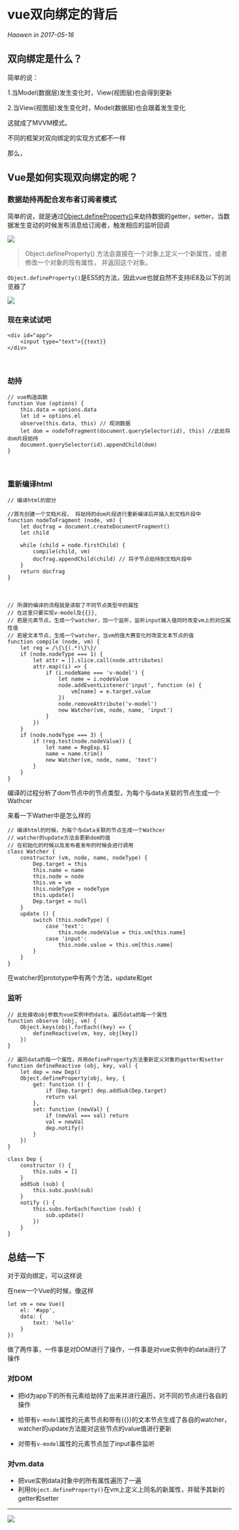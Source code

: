 # vue双向绑定的背后
*Haowen in 2017-05-16*

## 双向绑定是什么？

简单的说：

1.当Model(数据层)发生变化时，View(视图层)也会得到更新

2.当View(视图层)发生变化时，Model(数据层)也会跟着发生变化

这就成了MVVM模式。

不同的框架对双向绑定的实现方式都不一样

那么，

## Vue是如何实现双向绑定的呢？

### 数据劫持再配合发布者订阅者模式

简单的说，就是通过[Object.defineProperty()](https://developer.mozilla.org/zh-CN/docs/Web/JavaScript/Reference/Global_Objects/Object/defineProperty)来劫持数据的getter，setter，当数据发生变动的时候发布消息给订阅者，触发相应的监听回调

![](http://function.withyoufriends.com/image/doc/170525-2.png)

> Object.defineProperty() 方法会直接在一个对象上定义一个新属性，或者修改一个对象的现有属性， 并返回这个对象。

```Object.defineProperty()```是ES5的方法，因此vue也就自然不支持IE8及以下的浏览器了

![](http://function.withyoufriends.com/image/doc/170516-1.jpg)

### 现在来试试吧

	<div id="app">
		<input type="text">{{text}}
	</div>

&nbsp;

### 劫持

	// vue构造函数
	function Vue (options) {
		this.data = options.data
		let id = options.el
		observe(this.data, this) // 观测数据
		let dom = nodeToFragment(document.querySelector(id), this) //此处将dom片段劫持
		document.querySelector(id).appendChild(dom)
	}

&nbsp;

### 重新编译html
	
	// 编译html的部分

	//首先创建一个文档片段， 将劫持的dom片段进行重新编译后并插入到文档片段中
	function nodeToFragment (node, vm) {
		let docfrag = document.createDocumentFragment()
		let child

		while (child = node.firstChild) {
			compile(child, vm)
			docfrag.appendChild(child) // 将子节点劫持到文档片段中
		}
		return docfrag
	}

&nbsp;

	// 所谓的编译的流程就是读取了不同节点类型中的属性
	// 在这里只要实现v-model及{{}},
	// 若是元素节点，生成一个watcher，加一个监听，监听input输入值同时改变vm上的对应属性值
	// 若是文本节点，生成一个watcher，当vm的值大赛变化时改变文本节点的值
	function compile (node, vm) {
		let reg = /\{\{(.*)\}\}/
		if (node.nodeType === 1) {
			let attr = [].slice.call(node.attributes)
			attr.map((i) => {
				if (i.nodeName === 'v-model') {
					let name = i.nodeValue
					node.addEventListener('input', function (e) {
						vm[name] = e.target.value
					})
					node.removeAttribute('v-model')
					new Watcher(vm, node, name, 'input')
				}
			})
		}
		if (node.nodeType === 3) {
			if (reg.test(node.nodeValue)) {
				let name = RegExp.$1
				name = name.trim()
				new Watcher(vm, node, name, 'text')
			}
		}
	}

编译的过程分析了dom节点中的节点类型，为每个与data关联的节点生成一个Wathcer

来看一下Wather中是怎么样的

	// 编译html的时候，为每个与data关联的节点生成一个Wathcer
	// watcher的update方法会更新dom的值
	// 在初始化的时候以及发布者发布的时候会进行调用
	class Watcher {
		constructor (vm, node, name, nodeType) {
			Dep.target = this
			this.name = name
			this.node = node
			this.vm = vm
			this.nodeType = nodeType
			this.update()
			Dep.target = null
		}
		update () {
			switch (this.nodeType) {
				case 'text':
					this.node.nodeValue = this.vm[this.name]
				case 'input':
					this.node.value = this.vm[this.name]
			}
		}
	}

在watcher的prototype中有两个方法，update和get

### 监听
	
	// 此处接收obj参数为vue实例中的data，遍历data的每一个属性
	function observe (obj, vm) {
		Object.keys(obj).forEach((key) => {
			defineReactive(vm, key, obj[key])
		})
	}
	
	// 遍历data的每一个属性，并用defineProperty方法重新定义对象的getter和setter
	function defineReactive (obj, key, val) {
		let dep = new Dep()
		Object.defineProperty(obj, key, {
			get: function () {
				if (Dep.target) dep.addSub(Dep.target)
				return val
			},
			set: function (newVal) {
				if (newVal === val) return
				val = newVal
				dep.notify()
			}
		})
	}

	class Dep {
		constructor () {
			this.subs = []
		}
		addSub (sub) {
			this.subs.push(sub)
		}
		notify () {
			this.subs.forEach(function (sub) {
				sub.update()
			})
		}
	}

## 总结一下

对于双向绑定，可以这样说

在new一个Vue的时候，像这样

	let vm = new Vue({
		el: '#app',
		data: {
			text: 'hello'
		}
	})

做了两件事，一件事是对DOM进行了操作，一件事是对vue实例中的data进行了操作

### 对DOM

* 把id为app下的所有元素给劫持了出来并进行遍历，对不同的节点进行各自的操作

* 给带有```v-model```属性的元素节点和带有{{}}的文本节点生成了各自的watcher，watcher的update方法能对这些节点的value值进行更新

* 对带有```v-model```属性的元素节点加了input事件监听

### 对vm.data

* 把vue实例data对象中的所有属性遍历了一遍
* 利用```Object.defineProperty()```在vm上定义上同名的新属性，并赋予其新的getter和setter

***

![](http://function.withyoufriends.com/image/doc/170525-1.png)